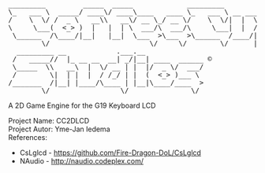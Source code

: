<pre>
_________         _____  _____             _________               
\_   ___ \  _____/ ____\/ ____\____   ____ \_   ___ \ __ ________  
/    \  \/ /  _ \   __\\   __\/ __ \_/ __ \/    \  \/|  |  \____ \ 
\     \___(  <_> )  |   |  | \  ___/\  ___/\     \___|  |  /  |_> >
 \______  /\____/|__|   |__|  \___  >\___  >\______  /____/|   __/ 
        \/                        \/     \/        \/      |__|    
  _________ __            .___.__              
 /   _____//  |_ __ __  __| _/|__| ____  ______ &copy;
 \_____  \\   __\  |  \/ __ | |  |/  _ \/  ___/
 /        \|  | |  |  / /_/ | |  (  <_> )___ \ 
/_______  /|__| |____/\____ | |__|\____/____  >
        \/                 \/               \/ 
</pre>

A 2D Game Engine for the G19 Keyboard LCD

Project Name: CC2DLCD<br>
Project Autor: Yme-Jan Iedema<br>
References:<br>
 - CsLglcd - https://github.com/Fire-Dragon-DoL/CsLglcd<br>
 - NAudio - http://naudio.codeplex.com/<br>

